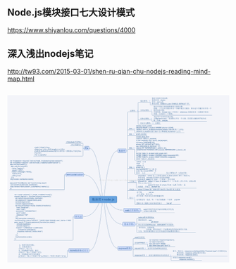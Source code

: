 ## Node.js模块接口七大设计模式
https://www.shiyanlou.com/questions/4000

## 深入浅出nodejs笔记
http://tw93.com/2015-03-01/shen-ru-qian-chu-nodejs-reading-mind-map.html

## 
![node.js和数据库思维导图](20161208141349574.png)
